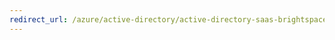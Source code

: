 ```yaml
---
redirect_url: /azure/active-directory/active-directory-saas-brightspace-desire2learn-tutorial
---
```

